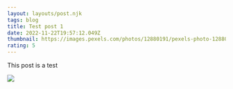 ```yaml
---
layout: layouts/post.njk
tags: blog
title: Test post 1
date: 2022-11-22T19:57:12.049Z
thumbnail: https://images.pexels.com/photos/12880191/pexels-photo-12880191.jpeg?auto=compress&cs=tinysrgb&w=1260&h=750&dpr=2
rating: 5
---
```

This post is a test



![](https://images.pexels.com/photos/12880191/pexels-photo-12880191.jpeg?auto=compress&cs=tinysrgb&w=1260&h=750&dpr=2)